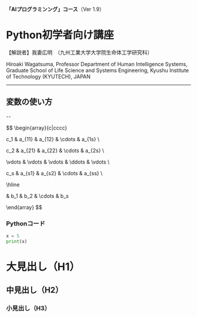 **「AIプログラミンング」コース**（Ver 1.9）

# Python初学者向け講座

【解説者】我妻広明　（九州工業大学大学院生命体工学研究科）

Hiroaki  Wagatsuma, Professor
Department of Human Intelligence Systems,
Graduate School of Life Science and Systems Engineering,
Kyushu Institute of Technology   (KYUTECH), JAPAN

---

## 変数の使い方

--


$$
\begin{array}{c|cccc}

c_1 & a_{11} & a_{12} & \cdots & a_{1s} \\

c_2 & a_{21} & a_{22} & \cdots & a_{2s} \\

\vdots & \vdots & \vdots & \ddots & \vdots \\

c_s & a_{s1} & a_{s2} & \cdots & a_{ss} \\

\hline

& b_1 & b_2 & \cdots & b_s

\end{array}
$$


### Pythonコード

```python
x = 5
print(x)
```

# 大見出し（H1）

## 中見出し（H2）

### 小見出し（H3）
